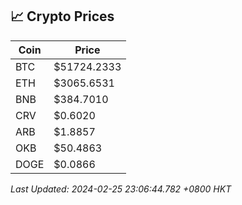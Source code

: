 ## 📈 Crypto Prices

| Coin | Price |
| ---- | ----- |
| BTC | $51724.2333 |
| ETH | $3065.6531 |
| BNB | $384.7010 |
| CRV | $0.6020 |
| ARB | $1.8857 |
| OKB | $50.4863 |
| DOGE | $0.0866 |

_Last Updated: 2024-02-25 23:06:44.782 +0800 HKT_